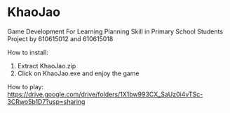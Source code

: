 # KhaoJao
Game Development For Learning Planning Skill in Primary School Students Project by 610615012 and 610615018

How to install:
1. Extract KhaoJao.zip
2. Click on KhaoJao.exe and enjoy the game

How to play:
https://drive.google.com/drive/folders/1X1bw993CX_SaUz0i4vTSc-3CRwo5b1D7?usp=sharing
